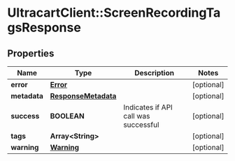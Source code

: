 # UltracartClient::ScreenRecordingTagsResponse

## Properties
Name | Type | Description | Notes
------------ | ------------- | ------------- | -------------
**error** | [**Error**](Error.md) |  | [optional] 
**metadata** | [**ResponseMetadata**](ResponseMetadata.md) |  | [optional] 
**success** | **BOOLEAN** | Indicates if API call was successful | [optional] 
**tags** | **Array&lt;String&gt;** |  | [optional] 
**warning** | [**Warning**](Warning.md) |  | [optional] 


